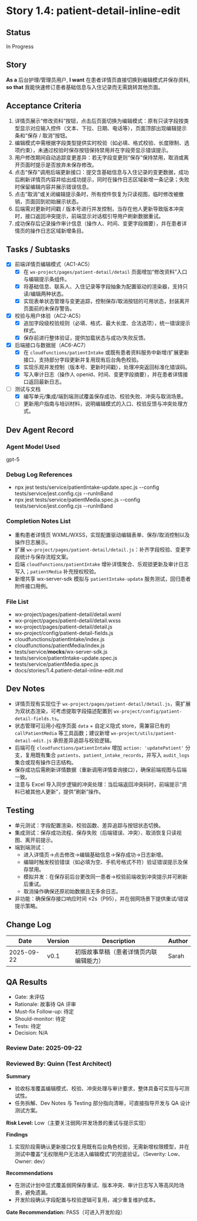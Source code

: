 # Story 1.4: patient-detail-inline-edit

## Status

In Progress

## Story

**As a** 后台护理/管理员用户,
**I want** 在患者详情页直接切换到编辑模式并保存资料,
**so that** 我能快速修订患者基础信息与入住记录而无需跳转其他页面。

## Acceptance Criteria

1. 详情页展示“修改资料”按钮，点击后页面切换为编辑模式：原有只读字段按类型显示对应输入控件（文本、下拉、日期、电话等），页面顶部出现编辑提示条和“保存 / 取消”按钮。
2. 编辑模式中需根据字段类型提供实时校验（如必填、格式校验、长度限制、选项约束），未通过校验时保存按钮保持禁用并在字段旁显示错误提示。
3. 用户修改期间自动追踪变更差异：若无字段变更则“保存”保持禁用，取消或离开页面时提示是否放弃未保存修改。
4. 点击“保存”调用后端更新接口：提交含基础信息与入住记录的变更数据，成功后刷新详情页内容并给出成功提示，同时在操作日志区域新增一条记录；失败时保留编辑内容并展示错误信息。
5. 点击“取消”或关闭编辑提示条时，所有控件恢复为只读视图，临时修改被撤销，页面回到初始展示状态。
6. 后端需对更新时间戳 / 版本号进行并发控制，当存在他人更新导致版本冲突时，接口返回冲突提示，前端显示对话框引导用户刷新数据重试。
7. 成功保存后记录操作审计信息（操作人、时间、变更字段摘要），并在患者详情页的操作日志区域新增条目。

## Tasks / Subtasks

- [x] 前端详情页编辑模式（AC1-AC5）
  - [x] 在 `wx-project/pages/patient-detail/detail` 页面增加“修改资料”入口与编辑提示条组件。
  - [x] 将基础信息、联系人、入住记录等字段抽象为配置驱动的渲染器，支持只读/编辑两种状态。
  - [x] 实现表单状态管理与变更追踪，控制保存/取消按钮的可用状态，封装离开页面前的未保存警告。
- [x] 校验与用户体验（AC2-AC5）
  - [x] 追加字段级校验规则（必填、格式、最大长度、合法选项），统一错误提示样式。
  - [x] 保存前进行整体验证，提供加载状态与成功/失败反馈。
- [x] 后端接口与数据层（AC6-AC7）
  - [x] 在 `cloudfunctions/patientIntake` 或既有患者资料服务中新增/扩展更新接口，支持部分字段更新并复用现有后台角色校验。
  - [x] 实现乐观并发控制（版本号、更新时间戳），处理冲突返回标准化错误码。
  - [x] 写入审计日志（操作人 openid、时间、变更字段摘要），并在患者详情接口返回最新日志。
- [ ] 测试与文档
  - [x] 编写单元/集成/端到端测试覆盖保存成功、校验失败、冲突与取消场景。
  - [ ] 更新用户指南与培训材料，说明编辑模式的入口、校验反馈与冲突处理方式。

## Dev Agent Record

### Agent Model Used

gpt-5

### Debug Log References

- npx jest tests/service/patientIntake-update.spec.js --config tests/service/jest.config.cjs --runInBand
- npx jest tests/service/patientMedia.spec.js --config tests/service/jest.config.cjs --runInBand

### Completion Notes List

- 重构患者详情页 WXML/WXSS，实现配置驱动编辑表单、保存/取消控制以及操作日志展示。
- 扩展 `wx-project/pages/patient-detail/detail.js`：补齐字段校验、变更字段统计与保存流程文案。
- 后端 `cloudfunctions/patientIntake` 增补详情聚合、乐观锁更新及审计日志写入；`patientMedia` 补充授权校验。
- 新增共享 wx-server-sdk 模拟与 `patientIntake-update` 服务测试，回归患者附件接口用例。

### File List

- wx-project/pages/patient-detail/detail.wxml
- wx-project/pages/patient-detail/detail.wxss
- wx-project/pages/patient-detail/detail.js
- wx-project/config/patient-detail-fields.js
- cloudfunctions/patientIntake/index.js
- cloudfunctions/patientMedia/index.js
- tests/service/**mocks**/wx-server-sdk.js
- tests/service/patientIntake-update.spec.js
- tests/service/patientMedia.spec.js
- docs/stories/1.4.patient-detail-inline-edit.md

## Dev Notes

- 详情页现有实现位于 `wx-project/pages/patient-detail/detail.js`，需扩展为双状态渲染，可考虑提取字段描述配置到 `wx-project/config/patient-detail-fields.ts`。
- 状态管理可沿用小程序页面 `data` + 自定义隐式 store，需兼容已有的 `callPatientMedia` 等工具函数；建议新增 `wx-project/utils/patient-detail-edit.js` 承担差异追踪与校验逻辑。
- 后端可在 `cloudfunctions/patientIntake` 增加 `action: 'updatePatient'` 分支，复用既有集合 `patients`、`patient_intake_records`，并写入 `audit_logs` 集合或现有操作日志结构。
- 保存成功后需刷新详情数据（重新调用详情查询接口），确保前端视图与后端一致。
- 注意与 Excel 导入同步逻辑的冲突处理：当后端返回冲突码时，前端提示“资料已被其他人更新”，提供“刷新”操作。

## Testing

- 单元测试：字段配置渲染、校验函数、差异追踪与按钮状态切换。
- 集成测试：保存成功流程、保存失败（后端错误、冲突）、取消恢复只读视图、离开前提示。
- 端到端测试：
  - 进入详情页→点击修改→编辑基础信息→保存成功→日志新增。
  - 编辑时触发校验错误（如必填为空、手机号格式不符）验证错误提示及保存禁用。
  - 模拟并发：在保存前后台更改同一患者→校验前端收到冲突提示并可刷新后重试。
  - 取消操作确保还原初始数据且无多余日志。
- 非功能：确保保存接口响应时间 ≤2s（P95），并在弱网场景下提供重试/错误提示策略。

## Change Log

| Date       | Version | Description                            | Author |
| ---------- | ------- | -------------------------------------- | ------ |
| 2025-09-22 | v0.1    | 初版故事草稿（患者详情页内联编辑能力） | Sarah  |

## QA Results

- Gate: 未评估
- Rationale: 故事待 QA 评审
- Must-fix Follow-up: 待定
- Should-monitor: 待定
- Tests: 待定
- Decision: N/A

### Review Date: 2025-09-22

### Reviewed By: Quinn (Test Architect)

**Summary**

- 验收标准覆盖编辑模式、校验、冲突处理与审计要求，整体具备可实现与可测试性。
- 任务拆解、Dev Notes 与 Testing 部分指向清晰，可直接指导开发与 QA 设计测试方案。

**Risk Level:** Low（主要关注弱网/并发场景的重试与提示实现）

**Findings**

1. 实现阶段需确认更新接口仅复用既有后台角色校验，无需新增权限模型，并在测试中覆盖“无权限用户无法进入编辑模式”的兜底验证。（Severity: Low、Owner: dev）

**Recommendations**

- 在测试计划中显式覆盖弱网保存重试、版本冲突、审计日志写入等高风险场景，避免遗漏。
- 开发阶段确认字段配置与校验逻辑可复用，减少重复维护成本。

**Gate Recommendation:** PASS（可进入开发阶段）
